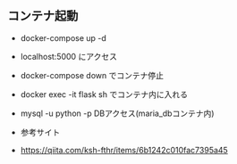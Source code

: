 ## コンテナ起動

* docker-compose up -d
* localhost:5000 にアクセス
* docker-compose down でコンテナ停止
* docker exec -it flask sh でコンテナ内に入れる
* mysql -u python -p DBアクセス(maria_dbコンテナ内)


* 参考サイト
* https://qiita.com/ksh-fthr/items/6b1242c010fac7395a45
